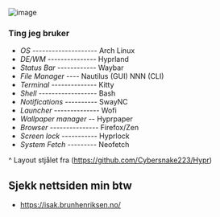 ![image](https://github.com/user-attachments/assets/26a94fee-c9b9-4d64-9132-65570c903cfc)

### Ting jeg bruker

<div>
  <p> </p>
    
  -  _OS_ -------------------- Arch Linux
  -  _DE/WM_ --------------- Hyprland 
  -  _Status Bar_ ------------ Waybar 
  -  _File Manager_ ---- Nautilus (GUI) NNN (CLI)
  -  _Terminal_ -------------- Kitty
  -  _Shell_ ------------------ Bash 
  -  _Notifications_ ---------- SwayNC
  -  _Launcher_ -------------- Wofi
  -  _Wallpaper manager_ -- Hyprpaper
  -  _Browser_ --------------- Firefox/Zen
  -  _Screen lock_ ----------- Hyprlock
  -  _System Fetch_ --------- Neofetch

^  Layout stjålet fra (https://github.com/Cybersnake223/Hypr)
</div>  

## Sjekk nettsiden min btw
  - https://isak.brunhenriksen.no/
